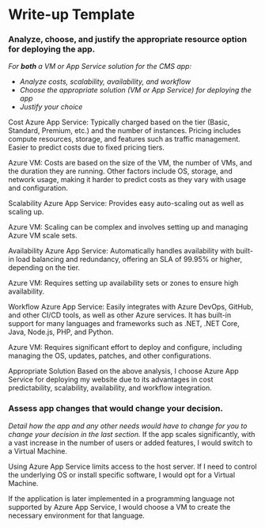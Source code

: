 # Write-up Template

### Analyze, choose, and justify the appropriate resource option for deploying the app.

*For **both** a VM or App Service solution for the CMS app:*
- *Analyze costs, scalability, availability, and workflow*
- *Choose the appropriate solution (VM or App Service) for deploying the app*
- *Justify your choice*

Cost
Azure App Service: Typically charged based on the tier (Basic, Standard, Premium, etc.) and the number of instances. Pricing includes compute resources, storage, and features such as traffic management. Easier to predict costs due to fixed pricing tiers.

Azure VM: Costs are based on the size of the VM, the number of VMs, and the duration they are running. Other factors include OS, storage, and network usage, making it harder to predict costs as they vary with usage and configuration.

Scalability
Azure App Service: Provides easy auto-scaling out as well as scaling up.

Azure VM: Scaling can be complex and involves setting up and managing Azure VM scale sets.

Availability
Azure App Service: Automatically handles availability with built-in load balancing and redundancy, offering an SLA of 99.95% or higher, depending on the tier.

Azure VM: Requires setting up availability sets or zones to ensure high availability.

Workflow
Azure App Service: Easily integrates with Azure DevOps, GitHub, and other CI/CD tools, as well as other Azure services. It has built-in support for many languages and frameworks such as .NET, .NET Core, Java, Node.js, PHP, and Python.

Azure VM: Requires significant effort to deploy and configure, including managing the OS, updates, patches, and other configurations.

Appropriate Solution
Based on the above analysis, I choose Azure App Service for deploying my website due to its advantages in cost predictability, scalability, availability, and workflow integration.


### Assess app changes that would change your decision.

*Detail how the app and any other needs would have to change for you to change your decision in the last section.* 
If the app scales significantly, with a vast increase in the number of users or added features, I would switch to a Virtual Machine.

Using Azure App Service limits access to the host server. If I need to control the underlying OS or install specific software, I would opt for a Virtual Machine.

If the application is later implemented in a programming language not supported by Azure App Service, I would choose a VM to create the necessary environment for that language.